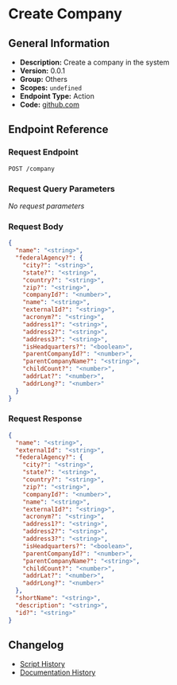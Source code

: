<!-- BEGIN GENERATED CONTENT -->
# Create Company

## General Information

- **Description:** Create a company in the system
- **Version:** 0.0.1
- **Group:** Others
- **Scopes:** `undefined`
- **Endpoint Type:** Action
- **Code:** [github.com](https://github.com/NangoHQ/integration-templates/tree/main/integrations/unanet/actions/create-company.ts)


## Endpoint Reference

### Request Endpoint

`POST /company`

### Request Query Parameters

_No request parameters_

### Request Body

```json
{
  "name": "<string>",
  "federalAgency?": {
    "city?": "<string>",
    "state?": "<string>",
    "country?": "<string>",
    "zip?": "<string>",
    "companyId?": "<number>",
    "name": "<string>",
    "externalId?": "<string>",
    "acronym?": "<string>",
    "address1?": "<string>",
    "address2?": "<string>",
    "address3?": "<string>",
    "isHeadquarters?": "<boolean>",
    "parentCompanyId?": "<number>",
    "parentCompanyName?": "<string>",
    "childCount?": "<number>",
    "addrLat?": "<number>",
    "addrLong?": "<number>"
  }
}
```

### Request Response

```json
{
  "name": "<string>",
  "externalId": "<string>",
  "federalAgency?": {
    "city?": "<string>",
    "state?": "<string>",
    "country?": "<string>",
    "zip?": "<string>",
    "companyId?": "<number>",
    "name": "<string>",
    "externalId?": "<string>",
    "acronym?": "<string>",
    "address1?": "<string>",
    "address2?": "<string>",
    "address3?": "<string>",
    "isHeadquarters?": "<boolean>",
    "parentCompanyId?": "<number>",
    "parentCompanyName?": "<string>",
    "childCount?": "<number>",
    "addrLat?": "<number>",
    "addrLong?": "<number>"
  },
  "shortName": "<string>",
  "description": "<string>",
  "id?": "<string>"
}
```

## Changelog

- [Script History](https://github.com/NangoHQ/integration-templates/commits/main/integrations/unanet/actions/create-company.ts)
- [Documentation History](https://github.com/NangoHQ/integration-templates/commits/main/integrations/unanet/actions/create-company.md)

<!-- END  GENERATED CONTENT -->

